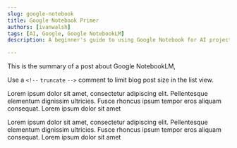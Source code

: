 ```yaml
---
slug: google-notebook
title: Google Notebook Primer
authors: [ivanwalsh]
tags: [AI, Google, Google NotebookLM]
description: A beginner's guide to using Google Notebook for AI projects.

---
```


This is the summary of a post about Google NotebookLM,

Use a `<!--` `truncate` `-->` comment to limit blog post size in the list view.

<!-- truncate -->

Lorem ipsum dolor sit amet, consectetur adipiscing elit. Pellentesque elementum dignissim ultricies. Fusce rhoncus ipsum tempor eros aliquam consequat. Lorem ipsum dolor sit amet

Lorem ipsum dolor sit amet, consectetur adipiscing elit. Pellentesque elementum dignissim ultricies. Fusce rhoncus ipsum tempor eros aliquam consequat. Lorem ipsum dolor sit amet
